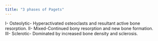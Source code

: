 ```yaml
---
title: "3 phases of Pagets"
---
```

I- Osteolytic- Hyperactivated osteoclasts and resultant active bone resorption. II- Mixed-Continued bony resorption and new bone formation. III- Sclerotic- Dominated by increased bone density and sclerosis.


